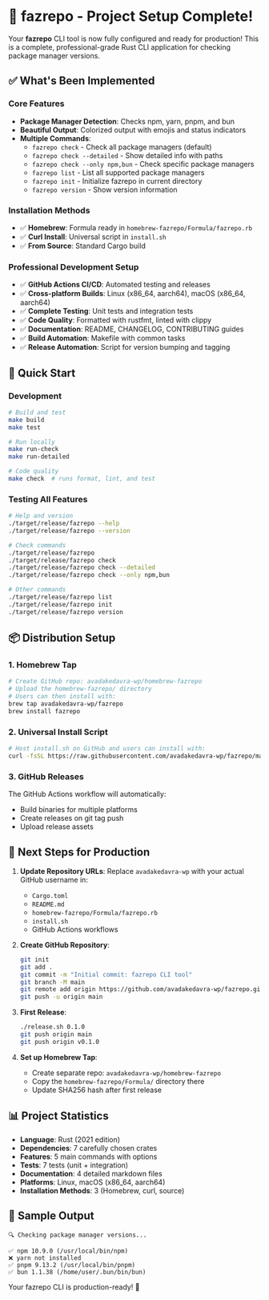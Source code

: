# 🚀 fazrepo - Project Setup Complete!

Your **fazrepo** CLI tool is now fully configured and ready for production! This is a complete, professional-grade Rust CLI application for checking package manager versions.

## ✅ What's Been Implemented

### Core Features
- **Package Manager Detection**: Checks npm, yarn, pnpm, and bun
- **Beautiful Output**: Colorized output with emojis and status indicators
- **Multiple Commands**: 
  - `fazrepo check` - Check all package managers (default)
  - `fazrepo check --detailed` - Show detailed info with paths
  - `fazrepo check --only npm,bun` - Check specific package managers
  - `fazrepo list` - List all supported package managers
  - `fazrepo init` - Initialize fazrepo in current directory
  - `fazrepo version` - Show version information

### Installation Methods
- ✅ **Homebrew**: Formula ready in `homebrew-fazrepo/Formula/fazrepo.rb`
- ✅ **Curl Install**: Universal script in `install.sh`
- ✅ **From Source**: Standard Cargo build

### Professional Development Setup
- ✅ **GitHub Actions CI/CD**: Automated testing and releases
- ✅ **Cross-platform Builds**: Linux (x86_64, aarch64), macOS (x86_64, aarch64)
- ✅ **Complete Testing**: Unit tests and integration tests
- ✅ **Code Quality**: Formatted with rustfmt, linted with clippy
- ✅ **Documentation**: README, CHANGELOG, CONTRIBUTING guides
- ✅ **Build Automation**: Makefile with common tasks
- ✅ **Release Automation**: Script for version bumping and tagging

## 🎯 Quick Start

### Development
```bash
# Build and test
make build
make test

# Run locally
make run-check
make run-detailed

# Code quality
make check  # runs format, lint, and test
```

### Testing All Features
```bash
# Help and version
./target/release/fazrepo --help
./target/release/fazrepo --version

# Check commands
./target/release/fazrepo
./target/release/fazrepo check
./target/release/fazrepo check --detailed
./target/release/fazrepo check --only npm,bun

# Other commands
./target/release/fazrepo list
./target/release/fazrepo init
./target/release/fazrepo version
```

## 📦 Distribution Setup

### 1. Homebrew Tap
```bash
# Create GitHub repo: avadakedavra-wp/homebrew-fazrepo
# Upload the homebrew-fazrepo/ directory
# Users can then install with:
brew tap avadakedavra-wp/fazrepo
brew install fazrepo
```

### 2. Universal Install Script
```bash
# Host install.sh on GitHub and users can install with:
curl -fsSL https://raw.githubusercontent.com/avadakedavra-wp/fazrepo/main/install.sh | bash
```

### 3. GitHub Releases
The GitHub Actions workflow will automatically:
- Build binaries for multiple platforms
- Create releases on git tag push
- Upload release assets

## 🔧 Next Steps for Production

1. **Update Repository URLs**: Replace `avadakedavra-wp` with your actual GitHub username in:
   - `Cargo.toml`
   - `README.md`
   - `homebrew-fazrepo/Formula/fazrepo.rb`
   - `install.sh`
   - GitHub Actions workflows

2. **Create GitHub Repository**:
   ```bash
   git init
   git add .
   git commit -m "Initial commit: fazrepo CLI tool"
   git branch -M main
   git remote add origin https://github.com/avadakedavra-wp/fazrepo.git
   git push -u origin main
   ```

3. **First Release**:
   ```bash
   ./release.sh 0.1.0
   git push origin main
   git push origin v0.1.0
   ```

4. **Set up Homebrew Tap**:
   - Create separate repo: `avadakedavra-wp/homebrew-fazrepo`
   - Copy the `homebrew-fazrepo/Formula/` directory there
   - Update SHA256 hash after first release

## 📊 Project Statistics

- **Language**: Rust (2021 edition)
- **Dependencies**: 7 carefully chosen crates
- **Features**: 5 main commands with options
- **Tests**: 7 tests (unit + integration)
- **Documentation**: 4 detailed markdown files
- **Platforms**: Linux, macOS (x86_64, aarch64)
- **Installation Methods**: 3 (Homebrew, curl, source)

## 🎨 Sample Output

```
🔍 Checking package manager versions...

✅ npm 10.9.0 (/usr/local/bin/npm)
❌ yarn not installed
✅ pnpm 9.13.2 (/usr/local/bin/pnpm)
✅ bun 1.1.38 (/home/user/.bun/bin/bun)
```

Your fazrepo CLI is production-ready! 🎉
